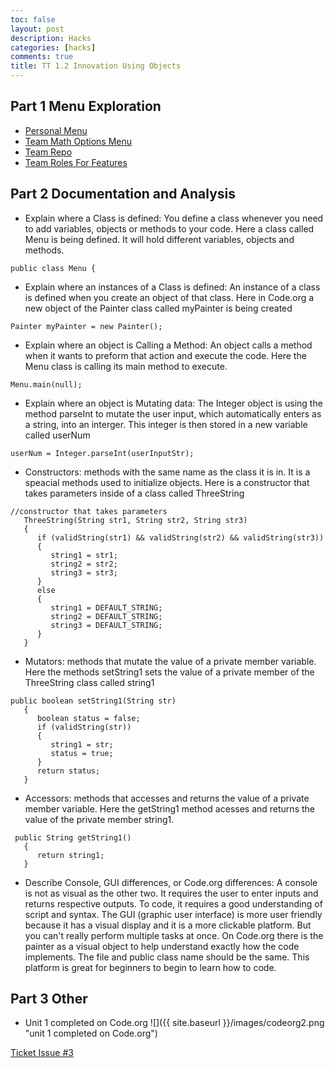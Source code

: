 ```yaml
---
toc: false
layout: post
description: Hacks
categories: [hacks]
comments: true
title: TT 1.2 Innovation Using Objects
---
```


## Part 1 Menu Exploration
- [Personal Menu](https://tangalice.github.io/alicetang/java/jupyter/2022/09/05/Menu.html)
- [Team Math Options Menu](https://sarayu-pr11.github.io/teamGrapeSnails/jupyter/2022/09/05/menu.html)
- [Team Repo](https://github.com/sarayu-pr11/teamGrapeSnails)
- [Team Roles For Features](https://sarayu-pr11.github.io/teamGrapeSnails/markdown/2022/09/01/features.html)

## Part 2 Documentation and Analysis
- Explain where a Class is defined:
You define a class whenever you need to add variables, objects or methods to your code. Here a class called Menu is being defined. It will hold  different variables, objects and methods. 
```
public class Menu {
```

- Explain where an instances of a Class is defined:
An instance of a class is defined when you create an object of that class. Here in Code.org a new object of the Painter class called myPainter is being created
```
Painter myPainter = new Painter();
```

- Explain where an object is Calling a Method:
An object calls a method when it wants to preform that action and execute the code. Here the Menu class is calling its main method to execute.
```
Menu.main(null);
```

- Explain where an object is Mutating data:
The Integer object is using the method parseInt to mutate the user input, which automatically enters as a string, into an interger. This integer is then stored in a new variable called userNum
```
userNum = Integer.parseInt(userInputStr);
```
- Constructors: methods with the same name as the class it is in. It is a speacial methods used to initialize objects. Here is a constructor that takes parameters inside of a class called ThreeString
```
//constructor that takes parameters
   ThreeString(String str1, String str2, String str3)
   {
      if (validString(str1) && validString(str2) && validString(str3))
      {
         string1 = str1;
         string2 = str2;
         string3 = str3;
      }
      else
      {
         string1 = DEFAULT_STRING;
         string2 = DEFAULT_STRING;
         string3 = DEFAULT_STRING;         
      }
   }
```

- Mutators: methods that mutate the value of a private member variable. Here the methods setString1 sets the value of a private member of the ThreeString class called string1
```
public boolean setString1(String str) 
   {
      boolean status = false;
      if (validString(str))
      {
         string1 = str;
         status = true;
      }
      return status;
   }
```

- Accessors: methods that accesses and returns the value of a private member variable. Here the getString1 method acesses and returns the value of the private member string1.
```
 public String getString1()
   {
      return string1;
   }
```

- Describe Console, GUI differences, or Code.org differences:
A console is not as visual as the other two. It requires the user to enter inputs and returns respective outputs. To code, it requires a good understanding of script and syntax. The GUI (graphic user interface) is more user friendly because it has a visual display and it is a more clickable platform. But you can't really perform multiple tasks at once. On Code.org there is the painter as a visual object to help understand exactly how the code implements. The file and public class name should be the same. This platform is great for beginners to begin to learn how to code.  


## Part 3 Other
- Unit 1 completed on Code.org
![]({{ site.baseurl }}/images/codeorg2.png "unit 1 completed on Code.org")



[Ticket Issue #3](https://github.com/tangalice/alicetang/issues/4)
